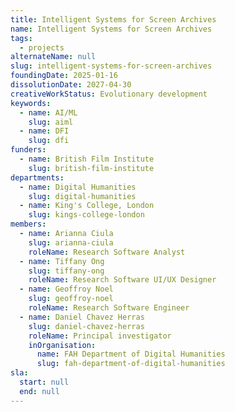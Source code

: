 ```yaml
---
title: Intelligent Systems for Screen Archives
name: Intelligent Systems for Screen Archives
tags:
  - projects
alternateName: null
slug: intelligent-systems-for-screen-archives
foundingDate: 2025-01-16
dissolutionDate: 2027-04-30
creativeWorkStatus: Evolutionary development
keywords:
  - name: AI/ML
    slug: aiml
  - name: DFI
    slug: dfi
funders:
  - name: British Film Institute
    slug: british-film-institute
departments:
  - name: Digital Humanities
    slug: digital-humanities
  - name: King's College, London
    slug: kings-college-london
members:
  - name: Arianna Ciula
    slug: arianna-ciula
    roleName: Research Software Analyst
  - name: Tiffany Ong
    slug: tiffany-ong
    roleName: Research Software UI/UX Designer
  - name: Geoffroy Noel
    slug: geoffroy-noel
    roleName: Research Software Engineer
  - name: Daniel Chavez Herras
    slug: daniel-chavez-herras
    roleName: Principal investigator
    inOrganisation:
      name: FAH Department of Digital Humanities
      slug: fah-department-of-digital-humanities
sla:
  start: null
  end: null
---
```


